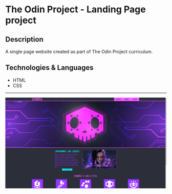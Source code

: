 # The Odin Project - Landing Page project

## Description
A single page website created as part of The Odin Project curriculum.

## Technologies & Languages
- HTML
- CSS

---
![Screenshot](https://github.com/Deren-Web-Developement-Projects/Odin-Landing-Page/blob/76fac5eed5172f0792ed56ecaeed766f811ae01e/LandingPage.png)
